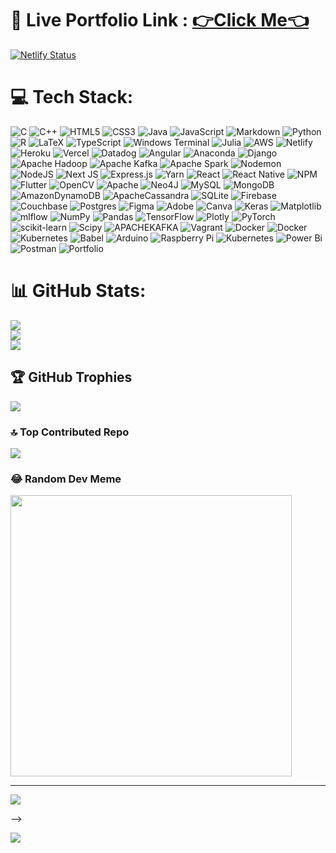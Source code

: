 # 🔗 Live Portfolio Link : [👉Click Me👈](https://subiksha06.netlify.app/)

[![Netlify Status](https://api.netlify.com/api/v1/badges/0ef8773b-70f3-4d40-b6c3-ef45d7cfcbbf/deploy-status)](https://app.netlify.com/sites/subiksha06/deploys)

# 💻 Tech Stack:
![C](https://img.shields.io/badge/c-%2300599C.svg?style=plastic&logo=c&logoColor=white) ![C++](https://img.shields.io/badge/c++-%2300599C.svg?style=plastic&logo=c%2B%2B&logoColor=white) ![HTML5](https://img.shields.io/badge/html5-%23E34F26.svg?style=plastic&logo=html5&logoColor=white) ![CSS3](https://img.shields.io/badge/css3-%231572B6.svg?style=plastic&logo=css3&logoColor=white) ![Java](https://img.shields.io/badge/java-%23ED8B00.svg?style=plastic&logo=openjdk&logoColor=white) ![JavaScript](https://img.shields.io/badge/javascript-%23323330.svg?style=plastic&logo=javascript&logoColor=%23F7DF1E) ![Markdown](https://img.shields.io/badge/markdown-%23000000.svg?style=plastic&logo=markdown&logoColor=white) ![Python](https://img.shields.io/badge/python-3670A0?style=plastic&logo=python&logoColor=ffdd54) ![R](https://img.shields.io/badge/r-%23276DC3.svg?style=plastic&logo=r&logoColor=white) ![LaTeX](https://img.shields.io/badge/latex-%23008080.svg?style=plastic&logo=latex&logoColor=white) ![TypeScript](https://img.shields.io/badge/typescript-%23007ACC.svg?style=plastic&logo=typescript&logoColor=white) ![Windows Terminal](https://img.shields.io/badge/Windows%20Terminal-%234D4D4D.svg?style=plastic&logo=windows-terminal&logoColor=white) ![Julia](https://img.shields.io/badge/-Julia-9558B2?style=plastic&logo=julia&logoColor=white) ![AWS](https://img.shields.io/badge/AWS-%23FF9900.svg?style=plastic&logo=amazon-aws&logoColor=white) ![Netlify](https://img.shields.io/badge/netlify-%23000000.svg?style=plastic&logo=netlify&logoColor=#00C7B7) ![Heroku](https://img.shields.io/badge/heroku-%23430098.svg?style=plastic&logo=heroku&logoColor=white) ![Vercel](https://img.shields.io/badge/vercel-%23000000.svg?style=plastic&logo=vercel&logoColor=white) ![Datadog](https://img.shields.io/badge/datadog-%23632CA6.svg?style=plastic&logo=datadog&logoColor=white) ![Angular](https://img.shields.io/badge/angular-%23DD0031.svg?style=plastic&logo=angular&logoColor=white) ![Anaconda](https://img.shields.io/badge/Anaconda-%2344A833.svg?style=plastic&logo=anaconda&logoColor=white) ![Django](https://img.shields.io/badge/django-%23092E20.svg?style=plastic&logo=django&logoColor=white) ![Apache Hadoop](https://img.shields.io/badge/Apache%20Hadoop-66CCFF?style=plastic&logo=apachehadoop&logoColor=black) ![Apache Kafka](https://img.shields.io/badge/Apache%20Kafka-000?style=plastic&logo=apachekafka) ![Apache Spark](https://img.shields.io/badge/Apache%20Spark-FDEE21?style=plastic&logo=apachespark&logoColor=black) ![Nodemon](https://img.shields.io/badge/NODEMON-%23323330.svg?style=plastic&logo=nodemon&logoColor=%BBDEAD) ![NodeJS](https://img.shields.io/badge/node.js-6DA55F?style=plastic&logo=node.js&logoColor=white) ![Next JS](https://img.shields.io/badge/Next-black?style=plastic&logo=next.js&logoColor=white) ![Express.js](https://img.shields.io/badge/express.js-%23404d59.svg?style=plastic&logo=express&logoColor=%2361DAFB) ![Yarn](https://img.shields.io/badge/yarn-%232C8EBB.svg?style=plastic&logo=yarn&logoColor=white) ![React](https://img.shields.io/badge/react-%2320232a.svg?style=plastic&logo=react&logoColor=%2361DAFB) ![React Native](https://img.shields.io/badge/react_native-%2320232a.svg?style=plastic&logo=react&logoColor=%2361DAFB) ![NPM](https://img.shields.io/badge/NPM-%23CB3837.svg?style=plastic&logo=npm&logoColor=white) ![Flutter](https://img.shields.io/badge/Flutter-%2302569B.svg?style=plastic&logo=Flutter&logoColor=white) ![OpenCV](https://img.shields.io/badge/opencv-%23white.svg?style=plastic&logo=opencv&logoColor=white) ![Apache](https://img.shields.io/badge/apache-%23D42029.svg?style=plastic&logo=apache&logoColor=white) ![Neo4J](https://img.shields.io/badge/Neo4j-008CC1?style=plastic&logo=neo4j&logoColor=white) ![MySQL](https://img.shields.io/badge/mysql-%2300000f.svg?style=plastic&logo=mysql&logoColor=white) ![MongoDB](https://img.shields.io/badge/MongoDB-%234ea94b.svg?style=plastic&logo=mongodb&logoColor=white) ![AmazonDynamoDB](https://img.shields.io/badge/Amazon%20DynamoDB-4053D6?style=plastic&logo=Amazon%20DynamoDB&logoColor=white) ![ApacheCassandra](https://img.shields.io/badge/cassandra-%231287B1.svg?style=plastic&logo=apache-cassandra&logoColor=white) ![SQLite](https://img.shields.io/badge/sqlite-%2307405e.svg?style=plastic&logo=sqlite&logoColor=white) ![Firebase](https://img.shields.io/badge/Firebase-039BE5?style=plastic&logo=Firebase&logoColor=white) ![Couchbase](https://img.shields.io/badge/Couchbase-EA2328?style=plastic&logo=couchbase&logoColor=white) ![Postgres](https://img.shields.io/badge/postgres-%23316192.svg?style=plastic&logo=postgresql&logoColor=white) ![Figma](https://img.shields.io/badge/figma-%23F24E1E.svg?style=plastic&logo=figma&logoColor=white) ![Adobe](https://img.shields.io/badge/adobe-%23FF0000.svg?style=plastic&logo=adobe&logoColor=white) ![Canva](https://img.shields.io/badge/Canva-%2300C4CC.svg?style=plastic&logo=Canva&logoColor=white) ![Keras](https://img.shields.io/badge/Keras-%23D00000.svg?style=plastic&logo=Keras&logoColor=white) ![Matplotlib](https://img.shields.io/badge/Matplotlib-%23ffffff.svg?style=plastic&logo=Matplotlib&logoColor=black) ![mlflow](https://img.shields.io/badge/mlflow-%23d9ead3.svg?style=plastic&logo=numpy&logoColor=blue) ![NumPy](https://img.shields.io/badge/numpy-%23013243.svg?style=plastic&logo=numpy&logoColor=white) ![Pandas](https://img.shields.io/badge/pandas-%23150458.svg?style=plastic&logo=pandas&logoColor=white) ![TensorFlow](https://img.shields.io/badge/TensorFlow-%23FF6F00.svg?style=plastic&logo=TensorFlow&logoColor=white) ![Plotly](https://img.shields.io/badge/Plotly-%233F4F75.svg?style=plastic&logo=plotly&logoColor=white) ![PyTorch](https://img.shields.io/badge/PyTorch-%23EE4C2C.svg?style=plastic&logo=PyTorch&logoColor=white) ![scikit-learn](https://img.shields.io/badge/scikit--learn-%23F7931E.svg?style=plastic&logo=scikit-learn&logoColor=white) ![Scipy](https://img.shields.io/badge/SciPy-%230C55A5.svg?style=plastic&logo=scipy&logoColor=%white) ![APACHEKAFKA](https://img.shields.io/badge/apachekafka-231F20.svg?style=plastic&logo=apachekafka&logoColor=white&color=%23231F20) ![Vagrant](https://img.shields.io/badge/vagrant-%231563FF.svg?style=plastic&logo=vagrant&logoColor=white) ![Docker](https://img.shields.io/badge/docker-%230db7ed.svg?style=plastic&logo=docker&logoColor=white) ![Docker](https://img.shields.io/badge/docker-%230db7ed.svg?style=plastic&logo=docker&logoColor=white) ![Kubernetes](https://img.shields.io/badge/kubernetes-%23326ce5.svg?style=plastic&logo=kubernetes&logoColor=white) ![Babel](https://img.shields.io/badge/Babel-F9DC3e?style=plastic&logo=babel&logoColor=black) ![Arduino](https://img.shields.io/badge/-Arduino-00979D?style=plastic&logo=Arduino&logoColor=white) ![Raspberry Pi](https://img.shields.io/badge/-RaspberryPi-C51A4A?style=plastic&logo=Raspberry-Pi) ![Kubernetes](https://img.shields.io/badge/kubernetes-%23326ce5.svg?style=plastic&logo=kubernetes&logoColor=white) ![Power Bi](https://img.shields.io/badge/power_bi-F2C811?style=plastic&logo=powerbi&logoColor=black) ![Postman](https://img.shields.io/badge/Postman-FF6C37?style=plastic&logo=postman&logoColor=white) ![Portfolio](https://img.shields.io/badge/Portfolio-%23000000.svg?style=plastic&logo=firefox&logoColor=#FF7139)
# 📊 GitHub Stats:
![](https://github-readme-stats.vercel.app/api?username=subi03&theme=dark&hide_border=true&include_all_commits=true&count_private=true)<br/>
![](https://github-readme-streak-stats.herokuapp.com/?user=subi03&theme=dark&hide_border=true)<br/>
![](https://github-readme-stats.vercel.app/api/top-langs/?username=subi03&theme=dark&hide_border=true&include_all_commits=true&count_private=true&layout=compact)

## 🏆 GitHub Trophies
![](https://github-profile-trophy.vercel.app/?username=subi03&theme=radical&no-frame=true&no-bg=false&margin-w=4)

### 🔝 Top Contributed Repo
![](https://github-contributor-stats.vercel.app/api?username=subi03&limit=5&theme=radical&combine_all_yearly_contributions=true)

### 😂 Random Dev Meme
<img src='https://randommeme-five.vercel.app/' style="height: 450px;"/>

---
[![](https://visitcount.itsvg.in/api?id=subi03&icon=0&color=0)](https://visitcount.itsvg.in)

<!-- Proudly created with GPRM ( https://gprm.itsvg.in ) -->
-->

[![](https://visitcount.itsvg.in/api?id=Subiksha&label=Stars&color=0&icon=9&pretty=true)](https://visitcount.itsvg.in)

